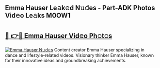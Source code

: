 ## Emma Hauser Le𝚊k𝚎d N𝚞𝚍es - Part-ADK Photos Vid𝚎o Le𝚊ks M0OW1

# <h2><a href="http://fbf44f3.evod.top/?m=Emma+Hauser">🔗 👉🔴 Emma Hauser Vid𝚎o Ph𝚘t𝚘s</a></h2>

[![Emma Hauser N𝚞d𝚎s](https://i.imgur.com/8V9OHl7.gif)](http://fbf44f3.evod.top/?m=Emma+Hauser)
Content creator Emma Hauser specializing in dance and lifestyle-related videos. Visionary thinker Emma Hauser, known for their innovative ideas and groundbreaking achievements. 
